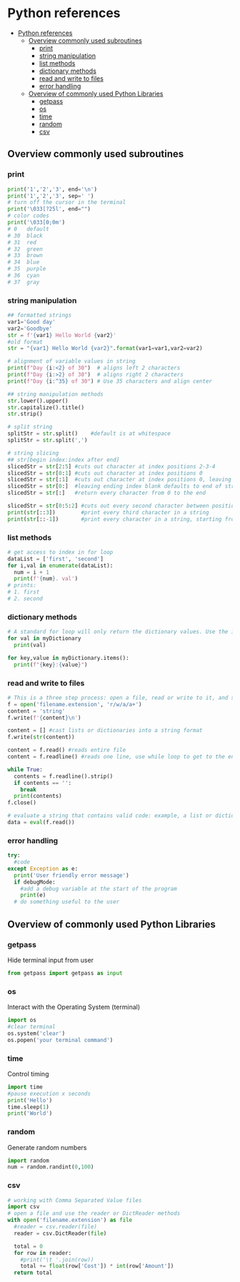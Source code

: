 # Python references
- [Python references](#python-references)
  - [Overview commonly used subroutines](#overview-commonly-used-subroutines)
    - [print](#print)
    - [string manipulation](#string-manipulation)
    - [list methods](#list-methods)
    - [dictionary methods](#dictionary-methods)
    - [read and write to files](#read-and-write-to-files)
    - [error handling](#error-handling)
  - [Overview of commonly used Python Libraries](#overview-of-commonly-used-python-libraries)
    - [getpass](#getpass)
    - [os](#os)
    - [time](#time)
    - [random](#random)
    - [csv](#csv)
## Overview commonly used subroutines
### print
```python
print('1','2','3', end='\n')
print('1','2','3', sep=' ')
# turn off the cursor in the terminal
print('\033[?25l', end="")
# color codes
print('\033[0;0m')
# 0   default
# 30  black 
# 31  red
# 32  green 
# 33  brown 
# 34  blue
# 35  purple
# 36  cyan
# 37  gray
```
### string manipulation
```python
## formatted strings
var1='Good day'
var2='Goodbye'
str = f'{var1} Hello World {var2}'
#old format 
str = "{var1} Hello World {var2}".format(var1=var1,var2=var2)

# alignment of variable values in string
print(f"Day {i:<2} of 30")  # aligns left 2 characters
print(f"Day {i:>2} of 30")  # aligns right 2 characters
print(f"Day {i:^35} of 30") # Use 35 characters and align center

## string manipulation methods
str.lower().upper()
str.capitalize().title()
str.strip()

# split string
splitStr = str.split()    #default is at whitespace
splitStr = str.split(',')

# string slicing
## str[begin index:index after end]
slicedStr = str[2:5] #cuts out character at index positions 2-3-4
slicedStr = str[0:1] #cuts out character at index positions 0
slicedStr = str[:1]  #cuts out character at index positions 0, leaving first index blank defaults to 0
slicedStr = str[0:]  #leaving ending index blank defaults to end of string
slicedStr = str[:]   #return every character from 0 to the end

slicedStr = str[0:5:2] #cuts out every second character between position 0 and 4
print(str[::3])        #print every third character in a string
print(str[::-1])       #print every character in a string, starting from the end
```
### list methods
```python
# get access to index in for loop
dataList = ['first', 'second']
for i,val in enumerate(dataList):
  num = i + 1
  print(f'{num}. val')
# prints: 
# 1. first 
# 2. second 
```
### dictionary methods
```Python
# A standard for loop will only return the dictionary values. Use the items() method to access both name and value.
for val in myDictionary
  print(val)

for key,value in myDictionary.items():
  print(f"{key}:{value}")

```
### read and write to files
```python
# This is a three step process: open a file, read or write to it, and store/close the file.
f = open('filename.extension', 'r/w/a/a+')
content = 'string'
f.write(f'{content}\n')

content = [] #cast lists or dictionaries into a string format
f.write(str(content))

content = f.read() #reads entire file
content = f.readline() #reads one line, use while loop to get to the end

while True:
  contents = f.readline().strip()
  if contents == '':
    break
  print(contents)
f.close()

# evaluate a string that contains valid code: example, a list or dictionary.
data = eval(f.read())
```
### error handling
```python
try:
  #code
except Exception as e:
  print('User friendly error message')
  if debugMode:
    #add a debug variable at the start of the program
    print(e)
  # do something useful to the user
```
## Overview of commonly used Python Libraries
### getpass 
Hide terminal input from user
```python
from getpass import getpass as input
```
### os
Interact with the Operating System (terminal)
```python
import os
#clear terminal
os.system('clear')
os.popen('your terminal command')
```
### time 
Control timing
```python
import time
#pause execution x seconds
print('Hello')
time.sleep(1)
print('World')
```
### random 
Generate random numbers
```python
import random
num = random.randint(0,100)
```
### csv
```python
# working with Comma Separated Value files
import csv
# open a file and use the reader or DictReader methods
with open('filename.extension') as file
  #reader = csv.reader(file)
  reader = csv.DictReader(file)

  total = 0
  for row in reader:
    #print('\t '.join(row))
    total += float(row['Cost']) * int(row['Amount'])
  return total
```